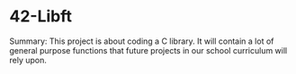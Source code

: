 # 42-Libft
Summary: This project is about coding a C library. It will contain a lot of general purpose functions that future projects in our school curriculum will rely upon.
